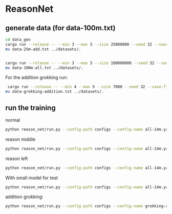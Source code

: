 # ReasonNet


## generate data (for data-100m.txt)

```bash
cd data_gen
cargo run --release -- --min 3 --max 5 --size 25000000 --seed 32 --save-file-path data-25m-add.txt
mv data-25m-add.txt ../datasets/.


cargo run --release -- --min 3 --max 5 --size 100000000 --seed 32 --save-file-path data-100m-all.txt
mv data-100m-all.txt ../datasets/.

```

For the addition grokking run:

```bash
 cargo run --release -- --min 4 --max 5 --size 7000 --seed 32 --save-file-path data-grokking-addition.txt --operators +
mv data-grokking-addition.txt ../datasets/.
```


## run the training


normal 

```bash
python reason_net/run.py --config-path configs --config-name all-14m.yaml
```


reason middle

```bash
python reason_net/run.py --config-path configs --config-name all-14m.yaml reason_mode=true 
```


reason left 
```bash
python reason_net/run.py --config-path configs --config-name all-14m.yaml reason_mode=true +data.reason.reason_token_pos="left" 
```


With small model for test

```bash
python reason_net/run.py --config-path configs --config-name all-14m.yaml module/model=910K
```

addition grokking:

```bash
python reason_net/run.py --config-path configs --config-name grokking-addition.yaml
```
